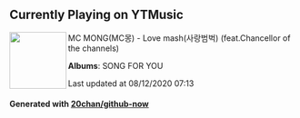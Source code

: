 ## Currently Playing on YTMusic

[<img align="left" width="100" src="https://lh3.googleusercontent.com/BEXGSQbyodbcK6dg8fxh3vNuGRWVfPC5k4GKcTjxwaaMpCVZKuuDc6SqHY1av4-QrjvxxIPkDMnzEfpl">](https://music.youtube.com/channel/UC2VEhRxYr6OD5Zn_PhhqH1A)

MC MONG(MC몽) - Love mash(사랑범벅) (feat.Chancellor of the channels)

**Albums**: SONG FOR YOU

Last updated at 08/12/2020 07:13

#### Generated with [20chan/github-now](https://github.com/20chan/github-now)


<!--
**20chan/20chan** is a ✨ _special_ ✨ repository because its `README.md` (this file) appears on your GitHub profile.

Here are some ideas to get you started:

- 🔭 I’m currently working on ...
- 🌱 I’m currently learning ...
- 👯 I’m looking to collaborate on ...
- 🤔 I’m looking for help with ...
- 💬 Ask me about ...
- 📫 How to reach me: ...
- 😄 Pronouns: ...
- ⚡ Fun fact: ...
-->
